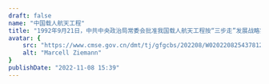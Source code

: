 ```yaml
---
draft: false
name: "中国载人航天工程"
title: "1992年9月21日，中共中央政治局常委会批准我国载人航天工程按“三步走”发展战略实施：第一步，发射载人飞船，建成初步配套的试验性载人飞船工程，开展空间应用实验;第二步，突破航天员出舱活动技术、空间飞行器的交会对接技术，发射空间实验室，解决有一定规模的、短期有人照料的空间应用问题;第三步，建造空间站，解决有较大规模的、长期有人照料的空间应用问题。"
avatar: {
    src: "https://www.cmse.gov.cn/dmt/tj/gfgcbs/202208/W020220825437812786255.png",
    alt: "Marcell Ziemann"
}
publishDate: "2022-11-08 15:39"
---
```

